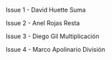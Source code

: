 Issue 1 - David Huette 
Suma

Issue 2 - Anel Rojas
Resta

Issue 3 - Diego Gil
Multiplicación

Issue 4 - Marco Apolinario
División
